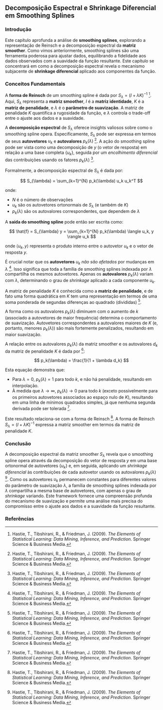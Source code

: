 ## Decomposição Espectral e Shrinkage Diferencial em Smoothing Splines

### Introdução
Este capítulo aprofunda a análise de **smoothing splines**, explorando a representação de Reinsch e a decomposição espectral da **matriz smoother**. Como vimos anteriormente, smoothing splines são uma ferramenta poderosa para ajustar dados, equilibrando a fidelidade aos dados observados com a suavidade da função resultante. Este capítulo se concentrará em como a decomposição espectral revela o mecanismo subjacente de **shrinkage diferencial** aplicado aos componentes da função.

### Conceitos Fundamentais

A **forma de Reinsch** de um smoothing spline é dada por $S_{\lambda} = (I + \lambda K)^{-1}$ [^1]. Aqui, $S_{\lambda}$ representa a **matriz smoother**, $I$ é a **matriz identidade**, $K$ é a **matriz de penalidade**, e $\lambda$ é o **parâmetro de suavização**. A matriz de penalidade $K$ quantifica a rugosidade da função, e $\lambda$ controla o trade-off entre o ajuste aos dados e a suavidade.

A **decomposição espectral** de $S_{\lambda}$ oferece insights valiosos sobre como o smoothing spline opera. Especificamente, $S_{\lambda}$ pode ser expressa em termos de seus **autovetores** $u_k$ e **autovalores** $p_k(\lambda)$ [^1]. A ação do smoothing spline pode ser vista como uma decomposição de $y$ (o vetor de resposta) em relação a uma base completa $\{u_k\}$, seguida por um *encolhimento diferencial* das contribuições usando os fatores $p_k(\lambda)$ [^1].

Formalmente, a decomposição espectral de $S_{\lambda}$ é dada por:

$$ S_{\lambda} = \sum_{k=1}^{N} p_k(\lambda) u_k u_k^T $$

onde:
*   $N$ é o número de observações
*   $u_k$ são os autovetores ortonormais de $S_{\lambda}$ (e também de $K$)
*   $p_k(\lambda)$ são os autovalores correspondentes, que dependem de $\lambda$

A **saída do smoothing spline** pode então ser escrita como:

$$ \hat{f} = S_{\lambda} y = \sum_{k=1}^{N} p_k(\lambda) \langle u_k, y \rangle u_k $$

onde $\langle u_k, y \rangle$ representa o produto interno entre o autovetor $u_k$ e o vetor de resposta $y$.

É crucial notar que os **autovetores** $u_k$ *não são afetados* por mudanças em $\lambda$ [^1]. Isso significa que toda a família de smoothing splines indexada por $\lambda$ compartilha os mesmos autovetores. Apenas os **autovalores** $p_k(\lambda)$ variam com $\lambda$, determinando o grau de *shrinkage* aplicado a cada componente $u_k$.

A matriz de penalidade $K$ é conhecida como a **matriz de penalidade**, e de fato uma forma quadrática em $K$ tem uma representação em termos de uma soma ponderada de segundas diferenças ao quadrado (divididas) [^1].

A forma como os autovalores $p_k(\lambda)$ diminuem com o aumento de $k$ (associado a autovetores de maior frequência) determina o comportamento de suavização. Autovetores correspondentes a autovalores maiores de $K$ (e, portanto, menores $p_k(\lambda)$) são mais fortemente penalizados, resultando em maior suavização.

A relação entre os autovalores $p_k(\lambda)$ da matriz smoother e os autovalores $d_k$ da matriz de penalidade $K$ é dada por [^1]:

$$ p_k(\lambda) = \frac{1}{1 + \lambda d_k} $$

Esta equação demonstra que:

*   Para $\lambda = 0$, $p_k(\lambda) = 1$ para todo $k$, e não há penalidade, resultando em interpolação.
*   À medida que $\lambda \rightarrow \infty$, $p_k(\lambda) \rightarrow 0$ para todo $k$ (exceto possivelmente para os primeiros autovetores associados ao espaço nulo de $K$), resultando em uma linha de mínimos quadrados simples, já que nenhuma segunda derivada pode ser tolerada [^1].

Este resultado relaciona-se com a forma de Reinsch [^1]. A forma de Reinsch $S_{\lambda} = (I + \lambda K)^{-1}$ expressa a matriz smoother em termos da matriz de penalidade $K$.

### Conclusão

A decomposição espectral da matriz smoother $S_{\lambda}$ revela que o smoothing spline opera através da decomposição do vetor de resposta $y$ em uma base ortonormal de autovetores $\{u_k\}$ e, em seguida, aplicando um *shrinkage diferencial* às contribuições de cada autovetor usando os autovalores $p_k(\lambda)$ [^1]. Como os autovetores $u_k$ permanecem constantes para diferentes valores do parâmetro de suavização $\lambda$, a família de smoothing splines indexada por $\lambda$ compartilha a mesma base de autovetores, com apenas o grau de *shrinkage* variando. Este framework fornece uma compreensão profunda do mecanismo de suavização e permite uma análise mais precisa do compromisso entre o ajuste aos dados e a suavidade da função resultante.

### Referências
[^1]: Hastie, T., Tibshirani, R., & Friedman, J. (2009). *The Elements of Statistical Learning: Data Mining, Inference, and Prediction*. Springer Science & Business Media.

<!-- END -->